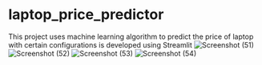 # laptop_price_predictor
This project uses machine learning algorithm to predict the price of laptop with certain configurations is developed using Streamlit 
![Screenshot (51)](https://github.com/Amrit-star/laptop_price_predictor/assets/76389901/63302571-38c8-4b3c-a339-4fe464061e3c)
![Screenshot (52)](https://github.com/Amrit-star/laptop_price_predictor/assets/76389901/b5a44c94-692b-4ab0-b226-54bccb867799)
![Screenshot (53)](https://github.com/Amrit-star/laptop_price_predictor/assets/76389901/929f2133-f9fd-46ac-ad05-27d50846d39f)
![Screenshot (54)](https://github.com/Amrit-star/laptop_price_predictor/assets/76389901/47e24495-ed98-4190-986d-cadd7fc69389)
